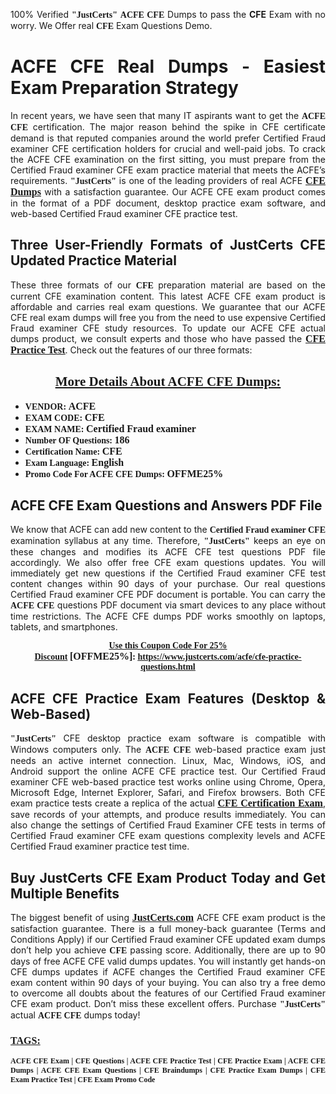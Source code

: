 <p style="text-align: justify;">100% Verified <span style="font-size:14px;"><span style="font-family:Georgia,serif;"><strong>"JustCerts"</strong></span></span> <span style="font-family:Georgia,serif;"><strong>ACFE CFE</strong></span> Dumps to pass the <strong>CFE</strong> Exam with no worry. We Offer real <span style="font-family:Georgia,serif;"><strong>CFE</strong></span> Exam Questions Demo.</p>

<h1 style="text-align: justify;"><strong>ACFE CFE Real Dumps - Easiest Exam Preparation Strategy</strong></h1>

<p style="text-align: justify;">In recent years, we have seen that many IT aspirants want to get the <span style="font-family:Georgia,serif;"><strong>ACFE CFE</strong></span> certification. The major reason behind the spike in CFE certificate demand is that reputed companies around the world prefer Certified Fraud examiner CFE certification holders for crucial and well-paid jobs. To crack the ACFE CFE examination on the first sitting, you must prepare from the Certified Fraud examiner CFE exam practice material that meets the ACFE’s requirements. <span style="font-size:14px;"><span style="font-family:Georgia,serif;"><strong>"JustCerts"</strong></span></span> is one of the leading providers of real ACFE <a href="https://www.justcerts.com/acfe/cfe-practice-questions.html"><span style="font-size:16px;"><u><span style="font-family:Georgia,serif;"><strong>CFE Dumps</strong></span></u></span></a> with a satisfaction guarantee. Our ACFE CFE exam product comes in the format of a PDF document, desktop practice exam software, and web-based Certified Fraud examiner CFE practice test.</p>

<h2 style="text-align: justify;"><strong>Three User-Friendly Formats of JustCerts CFE Updated Practice Material</strong></h2>

<p style="text-align: justify;">These three formats of our <span style="font-family:Georgia,serif;"><strong>CFE </strong></span> preparation material are based on the current CFE examination content. This latest ACFE CFE exam product is affordable and carries real exam questions. We guarantee that our ACFE CFE real exam dumps will free you from the need to use expensive Certified Fraud examiner CFE study resources. To update our ACFE CFE actual dumps product, we consult experts and those who have passed the <a href="https://www.justcerts.com/acfe/cfe-practice-questions.html"><u><span style="font-size:16px;"><span style="font-family:Georgia,serif;"><strong>CFE Practice Test</strong></span></span></u></a>. Check out the features of our three formats:</p>

<h2 style="text-align: center;"><u><strong><span style="font-family:Georgia,serif;">More Details About ACFE CFE Dumps:</span></strong></u></h2>

<ul>
	<li style="text-align: justify;"><span style="font-size:14px;"><span style="font-family:Georgia,serif;"><strong>VENDOR: </strong></span></span><span style="font-size:16px;"><span style="font-family:Georgia,serif;"><strong>ACFE</strong></span></span></li>
	<li style="text-align: justify;"><span style="font-size:14px;"><span style="font-family:Georgia,serif;"><strong>EXAM CODE: </strong></span></span><span style="font-size:16px;"><span style="font-family:Georgia,serif;"><strong>CFE</strong></span></span></li>
	<li style="text-align: justify;"><span style="font-size:14px;"><span style="font-family:Georgia,serif;"><strong>EXAM NAME: </strong></span></span><span style="font-size:16px;"><span style="font-family:Georgia,serif;"><strong>Certified Fraud examiner</strong></span></span></li>
	<li style="text-align: justify;"><span style="font-size:14px;"><span style="font-family:Georgia,serif;"><strong>Number OF Questions: </strong></span></span><span style="font-size:16px;"><span style="font-family:Georgia,serif;"><strong>186</strong></span></span></li>
	<li style="text-align: justify;"><span style="font-size:14px;"><span style="font-family:Georgia,serif;"><strong>Certification Name: </strong></span></span><span style="font-size:16px;"><span style="font-family:Georgia,serif;"><strong>CFE</strong></span></span></li>
	<li style="text-align: justify;"><span style="font-size:14px;"><span style="font-family:Georgia,serif;"><strong>Exam Language: </strong></span></span><span style="font-size:16px;"><span style="font-family:Georgia,serif;"><strong>English</strong></span></span></li>
	<li style="text-align: justify;"><span style="font-size:14px;"><span style="font-family:Georgia,serif;"><strong>Promo Code For ACFE CFE Dumps: </strong></span></span><span style="font-size:16px;"><span style="font-family:Georgia,serif;"><strong>OFFME25%</strong></span></span></li>
</ul>

<h2 style="text-align: justify;"><strong>ACFE CFE Exam Questions and Answers PDF File</strong></h2>

<p style="text-align: justify;">We know that ACFE can add new content to the <span style="font-family:Georgia,serif;"><strong>Certified Fraud examiner CFE</strong></span> examination syllabus at any time. Therefore, <span style="font-size:14px;"><span style="font-family:Georgia,serif;"><strong>"JustCerts"</strong></span></span> keeps an eye on these changes and modifies its ACFE CFE test questions PDF file accordingly. We also offer free CFE exam questions updates. You will immediately get new questions if the Certified Fraud examiner CFE test content changes within 90 days of your purchase. Our real questions Certified Fraud examiner CFE PDF document is portable. You can carry the <span style="font-family:Georgia,serif;"><strong>ACFE CFE</strong></span> questions PDF document via smart devices to any place without time restrictions. The ACFE CFE dumps PDF works smoothly on laptops, tablets, and smartphones.</p>

<p style="text-align: center;"><span style="font-size:14px;"><span style="font-family:Georgia,serif;"><strong><u>Use this Coupon Code For 25% Discount</u> </strong></span></span><span style="font-size:16px;"><span style="font-family:Georgia,serif;"><strong>[OFFME25%]</strong></span></span><span style="font-size:14px;"><span style="font-family:Georgia,serif;"><strong>: <u><a href="https://www.justcerts.com/acfe/cfe-practice-questions.html">https://www.justcerts.com/acfe/cfe-practice-questions.html</a></u></strong></span></span></p>

<h2 style="text-align: justify;"><strong>ACFE CFE Practice Exam Features (Desktop & Web-Based)</strong></h2>

<p style="text-align: justify;"><span style="font-size:14px;"><span style="font-family:Georgia,serif;"><strong>"JustCerts"</strong></span></span> CFE desktop practice exam software is compatible with Windows computers only. The <span style="font-family:Georgia,serif;"><strong>ACFE CFE</strong></span> web-based practice exam just needs an active internet connection. Linux, Mac, Windows, iOS, and Android support the online ACFE CFE practice test. Our Certified Fraud examiner CFE web-based practice test works online using Chrome, Opera, Microsoft Edge, Internet Explorer, Safari, and Firefox browsers. Both CFE exam practice tests create a replica of the actual <u><a href="https://www.justcerts.com/acfe/cfe-certification-exams.html"><span style="font-size:16px;"><span style="font-family:Georgia,serif;"><strong>CFE Certification Exam</strong></span></span></a></u>, save records of your attempts, and produce results immediately. You can also change the settings of Certified Fraud Examiner CFE tests in terms of Certified Fraud examiner CFE exam questions complexity levels and ACFE Certified Fraud examiner practice test time.</p>

<h2 style="text-align: justify;"><strong>Buy JustCerts CFE Exam Product Today and Get Multiple Benefits</strong></h2>

<p style="text-align: justify;">The biggest benefit of using <a href="https://www.justcerts.com/"><u><span style="font-size:16px;"><span style="font-family:Georgia,serif;"><strong>JustCerts.com</strong></span></span></u></a> ACFE CFE exam product is the satisfaction guarantee. There is a full money-back guarantee (Terms and Conditions Apply) if our Certified Fraud examiner CFE updated exam dumps don’t help you achieve <span style="font-family:Georgia,serif;"><strong>CFE </strong></span> passing score. Additionally, there are up to 90 days of free ACFE CFE valid dumps updates. You will instantly get hands-on CFE dumps updates if ACFE changes the Certified Fraud examiner CFE exam content within 90 days of your buying. You can also try a free demo to overcome all doubts about the features of our Certified Fraud examiner CFE exam product. Don’t miss these excellent offers. Purchase <span style="font-size:14px;"><span style="font-family:Georgia,serif;"><strong>"JustCerts"</strong></span></span> actual <span style="font-family:Georgia,serif;"><strong>ACFE CFE</strong></span> dumps today!</p>

<h3 style="text-align: justify;"><u><span style="font-size:16px;"><span style="font-family:Georgia,serif;"><strong>TAGS:</strong></span></span></u></h3>

<p style="text-align: justify;"><span style="font-size:12px;"><span style="font-family:Georgia,serif;"><strong>ACFE CFE Exam | CFE Questions | ACFE CFE Practice Test | CFE Practice Exam | ACFE CFE Dumps | ACFE CFE Exam Questions | CFE Braindumps | CFE Practice Exam Dumps | CFE Exam Practice Test | CFE Exam Promo Code </strong></span></span></p>
